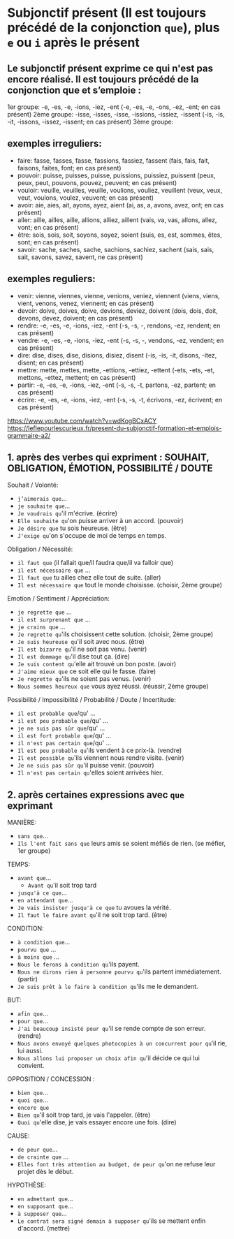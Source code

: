 Subjonctif présent (Il est toujours précédé de la conjonction `que`), plus `e`  ou `i` après le présent 
===

## Le subjonctif présent exprime ce qui n'est pas encore réalisé. Il est toujours précédé de la conjonction que et s’emploie :

1er groupe: -e, -es, -e, -ions, -iez, -ent (-e, -es, -e, -ons, -ez, -ent; en cas présent)
2ème groupe: -isse, -isses, -isse, -issions, -issiez, -issent (-is, -is, -it, -issons, -issez, -issent; en cas présent)
3ème groupe:

## exemples irreguliers:

- faire:   fasse, fasses, fasse,  fassions, fassiez,  fassent  (fais, fais, fait, faisons, faites, font; en cas présent)
- pouvoir: puisse,  puisses, puisse, puissions, puissiez, puissent (peux, peux, peut, pouvons, pouvez, peuvent; en cas présent)
- vouloir: veuille, veuilles, veuille, voulions, vouliez, veuillent (veux, veux, veut, voulons, voulez, veuvent; en cas présent)
- avoir:  aie, aies, ait, ayons, ayez, aient (ai, as, a, avons, avez, ont; en cas présent)
- aller:  aille, ailles, aille,  allions,  alliez, aillent (vais, va, vas, allons, allez, vont; en cas présent)
- être: sois, sois, soit, soyons, soyez, soient   (suis, es, est, sommes, êtes, sont; en cas présent)
- savoir: sache,  saches, sache,  sachions, sachiez, sachent  (sais, sais, sait, savons, savez, savent, ne cas prèsent)

## exemples reguliers:

- venir: vienne, viennes, vienne, venions, veniez, viennent (viens, viens, vient, venons, venez, viennent; en cas présent)
- devoir: doive, doives, doive, devions, deviez, doivent  (dois, dois, doit, devons, devez, doivent; en cas présent)
- rendre:  -e,   -es,   -e,   -ions,   -iez,   -ent   (-s,   -s,   -,   rendons,  -ez,  rendent;   en cas présent)
- vendre:  -e,   -es,   -e,   -ions,   -iez,   -ent   (-s,   -s,   -,   vendons,  -ez,  vendent;   en cas présent)
- dire: dise,  dises, dise, disions, disiez, disent (-is,  -is,  -it, disons, -itez, disent; en cas présent)
- mettre:  mette,   mettes,  mette,  -ettions, -ettiez,  -ettent  (-ets,  -ets, -et, mettons, -ettez, mettent;   en cas présent)
- partir:  -e,  -es,  -e,  -ions,  -iez,  -ent (-s, -s,  -t, partons,  -ez, partent;   en cas présent)
- écrire:  -e,  -es,  -e,  -ions,  -iez,  -ent (-s, -s,  -t, écrivons, -ez, écrivent;  en cas présent)

https://www.youtube.com/watch?v=wdKogBCxACY
https://leflepourlescurieux.fr/present-du-subjonctif-formation-et-emplois-grammaire-a2/

## 1. après des verbes qui expriment : SOUHAIT, OBLIGATION, ÉMOTION, POSSIBILITÉ / DOUTE
 
Souhait / Volonté:

- `j’aimerais que`…
- `je souhaite que`… 
- `Je voudrais qu`'il m'écrive. (écrire)
- `Elle souhaite qu`'on puisse arriver à un accord. (pouvoir)
- `Je désire que` tu sois heureuse. (être)
- `J'exige qu`'on s'occupe de moi de temps en temps. 

Obligation / Nécessité:

- `il faut que` (il fallait que/il faudra que/il va falloir que)
- `il est nécessaire que` … 
- `Il faut que` tu ailles chez elle tout de suite. (aller)
- `Il est nécessaire que` tout le monde choisisse. (choisir, 2ème groupe) 

Emotion / Sentiment / Appréciation:

- `je regrette que` …
- `il est surprenant que` …
- `je crains que` … 
- `Je regrette qu`'ils choisissent cette solution. (choisir, 2ème groupe) 
- `Je suis heureuse qu`'il soit avec nous. (être)
- `Il est bizarre qu`'il ne soit pas venu. (venir)
- `Il est dommage qu`'il dise tout ça. (dire)
- `Je suis content qu`'elle ait trouvé un bon poste. (avoir)
- `J'aime mieux que` ce soit elle qui le fasse. (faire)
- `Je regrette qu`'ils ne soient pas venus. (venir)
- `Nous sommes heureux que` vous ayez réussi. (réussir, 2ème groupe)

Possibilité / Impossibilité / Probabilité / Doute / Incertitude:

- `il est probable que`/qu' …
- `il est peu probable que`/qu' …
- `je ne suis pas sûr que`/qu' …
- `il est fort probable que`/qu' ...
- `il n'est pas certain que`/qu' ... 
- `Il est peu probable qu`'ils vendent à ce prix-là. (vendre)
- `Il est possible qu`'ils viennent nous rendre visite. (venir)
- `Je ne suis pas sûr qu`'il puisse venir. (pouvoir)
- `Il n'est pas certain qu`'elles soient arrivées hier. 

## 2. après certaines expressions avec `que` exprimant

MANIÈRE:

- `sans que`... 
- `Ils l'ont fait sans que` leurs amis se soient méfiés de rien. (se méfier, 1er groupe)

TEMPS:

- `avant que`... 
	+ `Avant qu`'il soit trop tard
- `jusqu'à ce que`...
- `en attendant que`... 
- `Je vais insister jusqu'à ce que` tu avoues la vérité. 
- `Il faut le faire avant qu`'il ne soit trop tard.  (être)

CONDITION: 

- `à condition que`...
- `pourvu que` ...
- `à moins que` ... 
- `Nous le ferons à condition qu`'ils payent. 
- `Nous ne dirons rien à personne pourvu qu`'ils partent immédiatement. (partir)
- `Je suis prêt à le faire à condition qu`'ils me le demandent. 

BUT:

- `afin que`...
- `pour que`... 
- `J'ai beaucoup insisté pour qu`'il se rende compte de son erreur. (rendre)
- `Nous avons envoyé quelques photocopies à un concurrent pour qu`’il rie, lui aussi.
- `Nous allons lui proposer un choix afin qu`'il décide ce qui lui convient. 

OPPOSITION / CONCESSION :

- `bien que`...
- `quoi que`... 
- `encore que` 
- `Bien qu`'il soit trop tard, je vais l'appeler. (être)
- `Quoi qu`'elle dise, je vais essayer encore une fois. (dire)

CAUSE: 

- `de peur que`…
- `de crainte que` … 
- `Elles font très attention au budget, de peur qu`'on ne refuse leur projet dès le début.

HYPOTHÈSE:

- `en admettant que`…
- `en supposant que`…
- `à supposer que`… 
- `Le contrat sera signé demain à supposer qu`'ils se mettent enfin d'accord. (mettre)